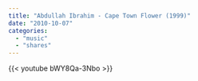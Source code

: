 ```yaml
---
title: "Abdullah Ibrahim - Cape Town Flower (1999)"
date: "2010-10-07"
categories:
  - "music"
  - "shares"
---
```


{{< youtube bWY8Qa-3Nbo >}}
